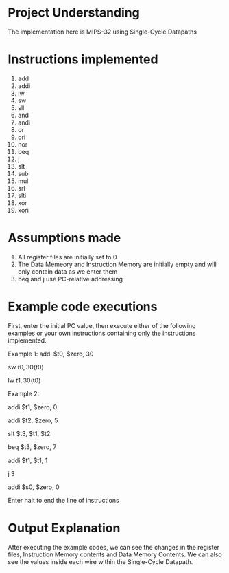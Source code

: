 # Project Understanding
The implementation here is MIPS-32 using Single-Cycle Datapaths

# Instructions implemented
1. add
2. addi
3. lw
4. sw
5. sll
6. and
7. andi
8. or
9. ori
10. nor
11. beq
12. j
13. slt
14. sub
15. mul
16. srl
17. slti
18. xor
19. xori


# Assumptions made
1. All register files are initially set to 0
2. The Data Memeory and Instruction Memory are initially empty and will only contain data as we enter them
3.  beq and j use PC-relative addressing

# Example code executions
First, enter the initial PC value, then execute either of the following examples or your own instructions containing only the instructions implemented.

Example 1:
addi $t0, $zero, 30

sw $t0, 30 ($t0)

lw $t1, 30($t0)


Example 2:

addi $t1, $zero, 0

addi $t2, $zero, 5

slt $t3, $t1, $t2

beq $t3, $zero, 7

addi $t1, $t1, 1

j 3

addi $s0, $zero, 0


Enter halt to end the line of instructions

# Output Explanation
After executing the example codes, we can see the changes in the register files, Instruction Memory contents and Data Memory Contents.
We can also see the values inside each wire within the Single-Cycle Datapath.



